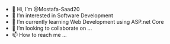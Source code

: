 - 👋 Hi, I’m @Mostafa-Saad20
- 👀 I’m interested in Software Development
- 🌱 I’m currently learning Web Development using ASP.net Core
- 💞️ I’m looking to collaborate on ...
- 📫 How to reach me ...

<!---
Mostafa-Saad20/Mostafa-Saad20 is a ✨ special ✨ repository because its `README.md` (this file) appears on your GitHub profile.
You can click the Preview link to take a look at your changes.
--->
